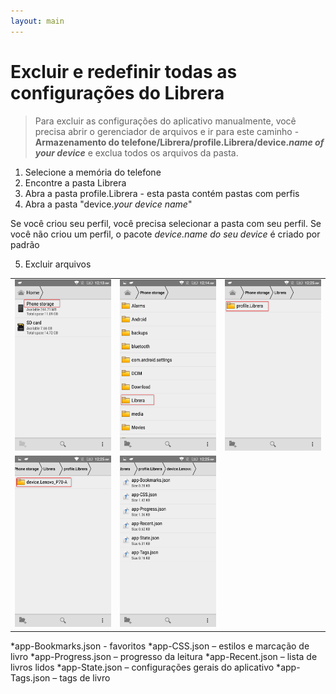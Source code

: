 ```yaml
---
layout: main
---
```


# Excluir e redefinir todas as configurações do Librera

> Para excluir as configurações do aplicativo manualmente, você precisa abrir o gerenciador de arquivos e ir para este caminho -
> **Armazenamento do telefone/Librera/profile.Librera/device._name of your device_** e exclua todos os arquivos da pasta.

1. Selecione a memória do telefone
2. Encontre a pasta Librera
3. Abra a pasta profile.Librera - esta pasta contém pastas com perfis
4. Abra a pasta &quot;device._your device name_&quot;

Se você criou seu perfil, você precisa selecionar a pasta com seu perfil.
Se você não criou um perfil, o pacote _device.name do seu device_ é criado por padrão

5. Excluir arquivos

||||
|-|-|-|
|![](1.png)|![](2.png)|![](3.png)|
|![](4.png)|![](5.png)||


*app-Bookmarks.json - favoritos
*app-CSS.json – estilos e marcação de livro
*app-Progress.json – progresso da leitura
*app-Recent.json – lista de livros lidos
*app-State.json – configurações gerais do aplicativo
*app-Tags.json – tags de livro

